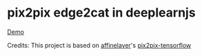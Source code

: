 # pix2pix edge2cat in deeplearnjs

[Demo](https://yining1023.github.io/pix2pix_edge2cat_deeplearnjs/)

Credits: This project is based on [affinelayer](https://github.com/affinelayer)'s [pix2pix-tensorflow](https://github.com/affinelayer/pix2pix-tensorflow)
